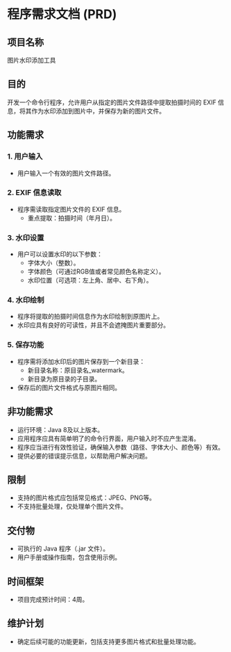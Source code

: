 # 程序需求文档 (PRD)

## 项目名称

图片水印添加工具

## 目的

开发一个命令行程序，允许用户从指定的图片文件路径中提取拍摄时间的 EXIF 信息，将其作为水印添加到图片中，并保存为新的图片文件。

## 功能需求

### 1. 用户输入

- 用户输入一个有效的图片文件路径。

### 2. EXIF 信息读取

- 程序需读取指定图片文件的 EXIF 信息。
  - 重点提取：拍摄时间（年月日）。

### 3. 水印设置

- 用户可以设置水印的以下参数：
  - 字体大小（整数）。
  - 字体颜色（可通过RGB值或者常见颜色名称定义）。
  - 水印位置（可选项：左上角、居中、右下角）。

### 4. 水印绘制

- 程序将提取的拍摄时间信息作为水印绘制到原图片上。
- 水印应具有良好的可读性，并且不会遮掩图片重要部分。

### 5. 保存功能

- 程序需将添加水印后的图片保存到一个新目录：
  - 新目录名称：原目录名_watermark。
  - 新目录为原目录的子目录。
- 保存后的图片文件格式与原图片相同。

## 非功能需求

- 运行环境：Java 8及以上版本。
- 应用程序应具有简单明了的命令行界面，用户输入时不应产生混淆。
- 程序应当进行有效性验证，确保输入参数（路径、字体大小、颜色等）有效。
- 提供必要的错误提示信息，以帮助用户解决问题。

## 限制

- 支持的图片格式应包括常见格式：JPEG、PNG等。
- 不支持批量处理，仅处理单个图片文件。

## 交付物

- 可执行的 Java 程序（.jar 文件）。
- 用户手册或操作指南，包含使用示例。

## 时间框架

- 项目完成预计时间：4周。

## 维护计划

- 确定后续可能的功能更新，包括支持更多图片格式和批量处理功能。